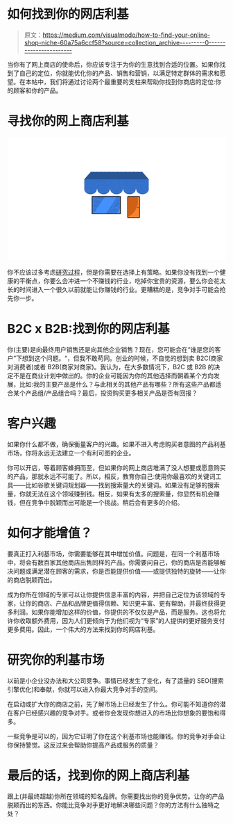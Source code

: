 # 如何找到你的网店利基

> 原文：<https://medium.com/visualmodo/how-to-find-your-online-shop-niche-60a75a6ccf58?source=collection_archive---------0----------------------->

当你有了网上商店的使命后，你应该专注于为你的生意找到合适的位置。如果你找到了自己的定位，你就能优化你的产品、销售和营销，以满足特定群体的需求和愿望。在本帖中，我们将通过讨论两个最重要的支柱来帮助你找到你商店的定位:你的顾客和你的产品。

# 寻找你的网上商店利基

![](img/f6a400cf1e71b7cab2fe701dd7b3ab17.png)

你不应该过多考虑[研究过程](https://visualmodo.com/5-signs-you-need-web-development-help/)，但是你需要在选择上有策略。如果你没有找到一个健康的平衡点，你要么会冲进一个不赚钱的行业，吃掉你宝贵的资源，要么你会花太长的时间进入一个很久以前就能让你赚钱的行业。更糟糕的是，竞争对手可能会抢先你一步。

# B2C x B2B:找到你的网店利基

你(主要)是向最终用户销售还是向其他企业销售？现在，您可能会在“谁是您的客户”下想到这个问题。“，但我不敢苟同。创业的时候，不自觉的想到卖 B2C(商家对消费者)或者 B2B(商家对商家)。我认为，在大多数情况下，B2C 或 B2B 的决定不是在商业计划中做出的。你的企业可能因为你的其他选择而朝着某个方向发展，比如:我的主要产品是什么？与此相关的其他产品有哪些？所有这些产品都适合某个产品组/产品组合吗？最后，投资购买更多相关产品是否有回报？

# 客户兴趣

如果你什么都不做，确保衡量客户的兴趣。如果不进入考虑购买者意图的产品利基市场，你将永远无法建立一个有利可图的企业。

你可以开店，等着顾客蜂拥而至，但如果你的网上商店堆满了没人想要或愿意购买的产品，那就永远不可能了。所以，相反，教育你自己:使用你最喜欢的关键词工具——比如谷歌关键词规划器——找到搜索量大的关键词。如果没有足够的搜索量，你就无法在这个领域赚到钱。相反，如果有太多的搜索量，你显然有机会赚钱，但在竞争中脱颖而出可能是一个挑战。稍后会有更多的介绍。

# 如何才能增值？

要真正打入利基市场，你需要能够在其中增加价值。问题是，在同一个利基市场中，将会有数百家其他商店出售同样的产品。你需要问自己，你的商店是否能够解决问题或满足潜在顾客的需求，你是否能提供价值——或提供独特的旋转——让你的商店脱颖而出。

成为你所在领域的专家可以让你提供信息丰富的内容，并把自己定位为该领域的专家，让你的商店、产品和品牌更值得信赖、知识更丰富、更有帮助，并最终获得更多利润。如果你能增加这样的价值，你提供的不仅仅是产品，而是服务。这也将允许你收取额外费用，因为人们更倾向于为他们视为“专家”的人提供的更好服务支付更多费用。因此，一个伟大的方法来找到你的网店利基。

# 研究你的利基市场

以前是小企业没办法和大公司竞争。事情已经发生了变化，有了适量的 SEO(搜索引擎优化)和奉献，你就可以进入你最大竞争对手的空间。

在启动或扩大你的商店之前，先了解市场上已经发生了什么。你可能不知道你的潜在客户已经感兴趣的竞争对手。或者你会发现你想进入的市场比你想象的要饱和得多。

一些竞争是可以的，因为它证明了你在这个利基市场也能赚钱。你的竞争对手会让你保持警觉。这反过来会帮助你提高产品或服务的质量？

# 最后的话，找到你的网上商店利基

跟上(并最终超越)你所在领域的知名品牌。你需要找出你的竞争优势。让你的产品脱颖而出的东西。你能比竞争对手更好地解决哪些问题？你的方法有什么独特之处？